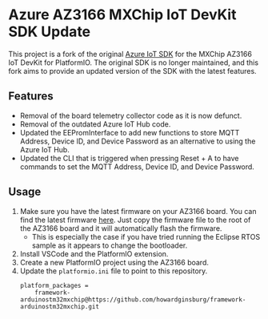 # Azure AZ3166 MXChip IoT DevKit SDK Update

This project is a fork of the original [Azure IoT SDK](https://github.com/microsoft/devkit-sdk) for the MXChip AZ3166 IoT DevKit for PlatformIO. The original SDK is no longer maintained, and this fork aims to provide an updated version of the SDK with the latest features.

## Features

- Removal of the board telemetry collector code as it is now defunct.
- Removal of the outdated Azure IoT Hub code.
- Updated the EEPromInterface to add new functions to store MQTT Address, Device ID, and Device Password as an alternative to using the Azure IoT Hub.
- Updated the CLI that is triggered when pressing Reset + A to have commands to set the MQTT Address, Device ID, and Device Password.

## Usage

1. Make sure you have the latest firmware on your AZ3166 board. You can find the latest firmware [here](/firmware/devkit-firmware-2.0.0.bin).  Just copy the firmware file to the root of the AZ3166 board and it will automatically flash the firmware.  
    - This is especially the case if you have tried running the Eclipse RTOS sample as it appears to change the bootloader.
1. Install VSCode and the PlatformIO extension.
1. Create a new PlatformIO project using the AZ3166 board.
1. Update the `platformio.ini` file to point to this repository.
    ```
    platform_packages =
        framework-arduinostm32mxchip@https://github.com/howardginsburg/framework-arduinostm32mxchip.git
    ```